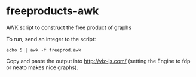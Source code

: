 # freeproducts-awk
AWK script to construct the free product of graphs

To run, send an integer to the script:

`echo 5 | awk -f freeprod.awk`
  
Copy and paste the output into http://viz-js.com/ (setting the Engine to fdp or neato makes nice graphs).
